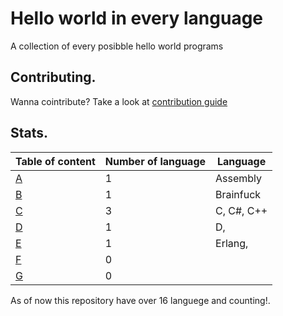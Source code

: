 # Hello world in every language

A collection of every posibble hello world programs

## Contributing.

Wanna cointribute? 
Take a look at [contribution guide](https://github.com/centopw/helloworld/blob/master/CONTRIBUTING.md)

## Stats.

| Table of content   |Number of language   | Language
| -------------------|---------------------|----------------
| [A][A]             | 1 | Assembly
| [B][B]             | 1 | Brainfuck
| [C][C]             | 3 | C, C#, C++
| [D][D]             | 1 | D,
| [E][E]             | 1 | Erlang,
| [F][F]             | 0 | 
| [G][G]             | 0 |  

As of now this repository have over 16 languege and counting!.



[A]: https://github.com/centopw/helloworld/tree/master/Code/A
[B]: https://github.com/centopw/helloworld/tree/master/Code/B
[C]: https://github.com/centopw/helloworld/tree/master/Code/C
[D]: https://github.com/centopw/helloworld/tree/master/Code/D
[E]: https://github.com/centopw/helloworld/tree/master/Code/E
[F]: https://github.com/centopw/helloworld/tree/master/Code/F
[G]: https://github.com/centopw/helloworld/tree/master/Code/G
